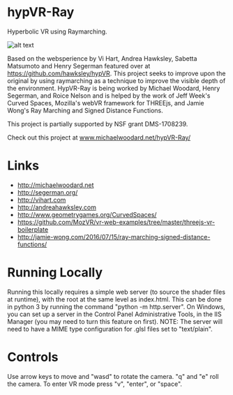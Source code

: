 # hypVR-Ray
Hyperbolic VR using Raymarching.

![alt text](https://raw.githubusercontent.com/mtwoodard/hypVR-Ray/master/images/437_screenshot.PNG)

Based on the websperience  by Vi Hart, Andrea Hawksley, Sabetta Matsumoto and Henry Segerman featured over at https://github.com/hawksley/hypVR. This project seeks to improve upon the original by using raymarching as a technique to improve the visible depth of the environment. HypVR-Ray is being worked by Michael Woodard, Henry Segerman, and Roice Nelson and is helped by the work of Jeff Week's Curved Spaces, Mozilla's webVR framework for THREEjs, and Jamie Wong's Ray Marching and Signed Distance Functions.

This project is partially supported by NSF grant DMS-1708239.

Check out this project at www.michaelwoodard.net/hypVR-Ray/ 

# Links
* http://michaelwoodard.net
* http://segerman.org/
* http://vihart.com
* http://andreahawksley.com
* http://www.geometrygames.org/CurvedSpaces/
* https://github.com/MozVR/vr-web-examples/tree/master/threejs-vr-boilerplate
* http://jamie-wong.com/2016/07/15/ray-marching-signed-distance-functions/


# Running Locally
Running this locally requires a simple web server (to source the shader files at runtime), with the root at the same level as index.html. This can be done in python 3 by running the command "python -m http.server". On Windows, you can set up a server in the Control Panel Administrative Tools, in the IIS Manager (you may need to turn this feature on first). NOTE: The server will need to have a MIME type configuration for .glsl files set to "text/plain".

# Controls
Use arrow keys to move and "wasd" to rotate the camera. "q" and "e" roll the camera. To enter VR mode press "v", "enter", or "space".
